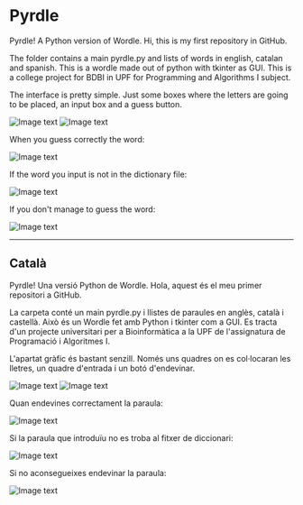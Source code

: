 # Pyrdle
Pyrdle! A Python version of Wordle.
Hi, this is my first repository in GitHub.

The folder contains a main pyrdle.py and lists of words in english, catalan and spanish.
This is a wordle made out of python with tkinter as GUI. This is a college project for BDBI in UPF for Programming and Algorithms I subject.

The interface is pretty simple. Just some boxes where the letters are going to be placed, an input box and a guess button.

![Image text](https://github.com/XavierUPF/Pyrdle/blob/main/pyrdlegit/img01.png)
![Image text](https://github.com/XavierUPF/Pyrdle/blob/main/pyrdlegit/img03.png)

When you guess correctly the word:

![Image text](https://github.com/XavierUPF/Pyrdle/blob/main/pyrdlegit/img04.png)

If the word you input is not in the dictionary file:

![Image text](https://github.com/XavierUPF/Pyrdle/blob/main/pyrdlegit/img05.png)

If you don't manage to guess the word:

![Image text](https://github.com/XavierUPF/Pyrdle/blob/main/pyrdlegit/img06.png)

---
## Català

Pyrdle! Una versió Python de Wordle.
Hola, aquest és el meu primer repositori a GitHub.

La carpeta conté un main pyrdle.py i llistes de paraules en anglès, català i castellà.
Això és un Wordle fet amb Python i tkinter com a GUI. Es tracta d'un projecte universitari per a Bioinformàtica a la UPF de l'assignatura de Programació i Algoritmes I.

L'apartat gràfic és bastant senzill. Només uns quadres on es col·locaran les lletres, un quadre d'entrada i un botó d'endevinar.

![Image text](https://github.com/XavierUPF/Pyrdle/blob/main/pyrdlegit/img01.png)
![Image text](https://github.com/XavierUPF/Pyrdle/blob/main/pyrdlegit/img03.png)

Quan endevines correctament la paraula:

![Image text](https://github.com/XavierUPF/Pyrdle/blob/main/pyrdlegit/img04.png)

Si la paraula que introduïu no es troba al fitxer de diccionari:

![Image text](https://github.com/XavierUPF/Pyrdle/blob/main/pyrdlegit/img05.png)

Si no aconsegueixes endevinar la paraula:

![Image text](https://github.com/XavierUPF/Pyrdle/blob/main/pyrdlegit/img06.png)
